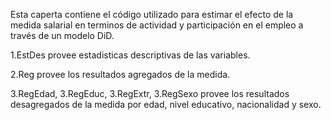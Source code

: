 Esta caperta contiene el código utilizado para estimar el efecto de la medida salarial en terminos de actividad y participación en el empleo a través de un modelo DiD.

1.EstDes provee estadisticas descriptivas de las variables.

2.Reg provee los resultados agregados de la medida.

3.RegEdad, 3.RegEduc, 3.RegExtr, 3.RegSexo provee los resultados desagregados de la medida por edad, nivel educativo, nacionalidad y sexo.
